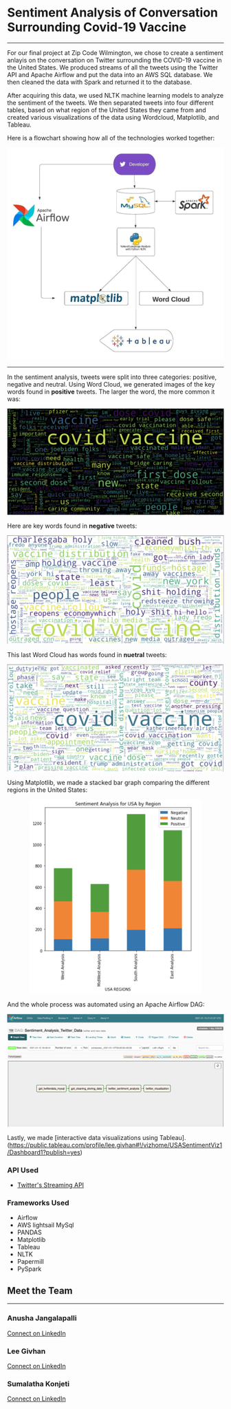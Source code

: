 # Sentiment Analysis of Conversation Surrounding Covid-19 Vaccine 

***

For our final project at Zip Code Wilmington, we chose to create a sentiment anlayis on the conversation on Twitter surrounding the COVID-19 vaccine in the United States. We produced streams of all the tweets using the Twitter API and Apache Airflow and put the data into an AWS SQL database. We then cleaned the data with Spark and returned it to the database.

After acquiring this data, we used NLTK machine learning models to analyze the sentiment of the tweets. We then separated tweets into four different tables, based on what region of the United States they came from and created various visualizations of the data using Wordcloud, Matplotlib, and Tableau.

Here is a flowchart showing how all of the technologies worked together:

<img src = "Images/Twitter-Sentiment-Flow-Chart.jpeg">

---  

In the sentiment analysis, tweets were split into three categories: positive, negative and neutral. Using Word Cloud, we generated images of the key words found in **positive** tweets. The larger the word, the more common it was:

<img src = "Images/positive-words.png">

Here are key words found in **negative** tweets:

<img src = "Images/negative-words.png">

This last Word Cloud has words found in **nuetral** tweets:

<img src = "Images/neutral-words.png">

Using Matplotlib, we made a stacked bar graph comparing the different regions in the United States:

<p align="center">
<img width="400" src = "Images/stackedbar-matplotlib.png">
</p>

And the whole process was automated using an Apache Airflow DAG:

<img src = "Images/dag.png">

Lastly, we made [interactive data visualizations using Tableau].(https://public.tableau.com/profile/lee.givhan#!/vizhome/USASentimentViz1/Dashboard1?publish=yes)

### API Used  

- [Twitter's Streaming API](https://developer.twitter.com/en/docs/tutorials/consuming-streaming-data)
 
### Frameworks Used  

- Airflow
- AWS lightsail MySql
- PANDAS 
- Matplotlib
- Tableau
- NLTK
- Papermill
- PySpark

## Meet the Team
---
### Anusha Jangalapalli
[Connect on LinkedIn](https://www.linkedin.com/in/anushajangalapalli/)   
  
### Lee Givhan  
[Connect on LinkedIn](https://www.linkedin.com/in/leegivhan/) 

### Sumalatha Konjeti
[Connect on LinkedIn](https://www.linkedin.com/in/sumalatha-konjeti/)
